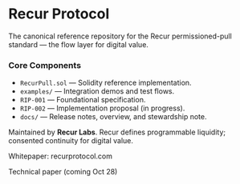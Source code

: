 # Recur Protocol

The canonical reference repository for the Recur permissioned-pull standard — the flow layer for digital value.

### Core Components
- `RecurPull.sol` — Solidity reference implementation.
- `examples/` — Integration demos and test flows.
- `RIP-001` — Foundational specification.
- `RIP-002` — Implementation proposal (in progress).
- `docs/` — Release notes, overview, and stewardship note.

Maintained by **Recur Labs**.
Recur defines programmable liquidity; consented continuity for digital value.

 Whitepaper: recurprotocol.com
 
 Technical paper (coming Oct 28)
